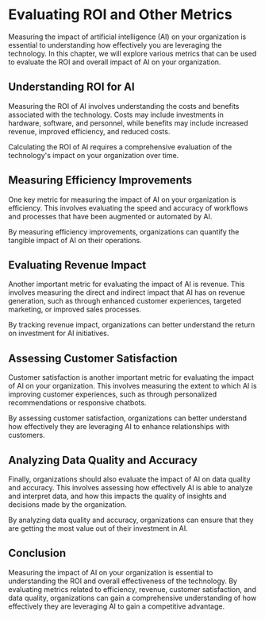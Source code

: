 Evaluating ROI and Other Metrics
============================================================================================

Measuring the impact of artificial intelligence (AI) on your organization is essential to understanding how effectively you are leveraging the technology. In this chapter, we will explore various metrics that can be used to evaluate the ROI and overall impact of AI on your organization.

Understanding ROI for AI
------------------------

Measuring the ROI of AI involves understanding the costs and benefits associated with the technology. Costs may include investments in hardware, software, and personnel, while benefits may include increased revenue, improved efficiency, and reduced costs.

Calculating the ROI of AI requires a comprehensive evaluation of the technology's impact on your organization over time.

Measuring Efficiency Improvements
---------------------------------

One key metric for measuring the impact of AI on your organization is efficiency. This involves evaluating the speed and accuracy of workflows and processes that have been augmented or automated by AI.

By measuring efficiency improvements, organizations can quantify the tangible impact of AI on their operations.

Evaluating Revenue Impact
-------------------------

Another important metric for evaluating the impact of AI is revenue. This involves measuring the direct and indirect impact that AI has on revenue generation, such as through enhanced customer experiences, targeted marketing, or improved sales processes.

By tracking revenue impact, organizations can better understand the return on investment for AI initiatives.

Assessing Customer Satisfaction
-------------------------------

Customer satisfaction is another important metric for evaluating the impact of AI on your organization. This involves measuring the extent to which AI is improving customer experiences, such as through personalized recommendations or responsive chatbots.

By assessing customer satisfaction, organizations can better understand how effectively they are leveraging AI to enhance relationships with customers.

Analyzing Data Quality and Accuracy
-----------------------------------

Finally, organizations should also evaluate the impact of AI on data quality and accuracy. This involves assessing how effectively AI is able to analyze and interpret data, and how this impacts the quality of insights and decisions made by the organization.

By analyzing data quality and accuracy, organizations can ensure that they are getting the most value out of their investment in AI.

Conclusion
----------

Measuring the impact of AI on your organization is essential to understanding the ROI and overall effectiveness of the technology. By evaluating metrics related to efficiency, revenue, customer satisfaction, and data quality, organizations can gain a comprehensive understanding of how effectively they are leveraging AI to gain a competitive advantage.
